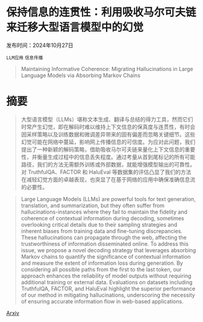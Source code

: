 # 保持信息的连贯性：利用吸收马尔可夫链来迁移大型语言模型中的幻觉

发布时间：2024年10月27日

`LLM应用` `信息传播`

> Maintaining Informative Coherence: Migrating Hallucinations in Large Language Models via Absorbing Markov Chains

# 摘要

> 大型语言模型（LLMs）堪称文本生成、翻译与总结的得力工具，然而它们时常产生幻觉，即在解码时难以维持上下文信息的保真度与连贯性，有时会因采样策略以及训练数据和微调差异带来的固有偏差而忽略关键细节。这些幻觉可能在网络中蔓延，影响网上传播信息的可信度。为应对此问题，我们提出了一种新颖的解码策略，借助吸收马尔可夫链来量化上下文信息的重要性，并衡量生成过程中的信息丢失程度。通过考量从首到尾标记的所有可能路径，我们的方法无需额外训练或外部数据，就能增强模型输出的可靠性。对 TruthfulQA、FACTOR 和 HaluEval 等数据集的评估凸显了我们的方法在减轻幻觉方面的卓越表现，也突显了在基于网络的应用中确保准确信息流的必要性。

> Large Language Models (LLMs) are powerful tools for text generation, translation, and summarization, but they often suffer from hallucinations-instances where they fail to maintain the fidelity and coherence of contextual information during decoding, sometimes overlooking critical details due to their sampling strategies and inherent biases from training data and fine-tuning discrepancies. These hallucinations can propagate through the web, affecting the trustworthiness of information disseminated online. To address this issue, we propose a novel decoding strategy that leverages absorbing Markov chains to quantify the significance of contextual information and measure the extent of information loss during generation. By considering all possible paths from the first to the last token, our approach enhances the reliability of model outputs without requiring additional training or external data. Evaluations on datasets including TruthfulQA, FACTOR, and HaluEval highlight the superior performance of our method in mitigating hallucinations, underscoring the necessity of ensuring accurate information flow in web-based applications.

[Arxiv](https://arxiv.org/abs/2410.20340)